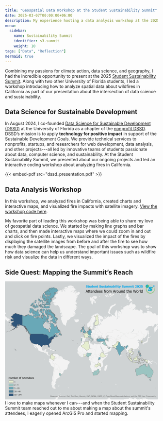 ```yaml
---
title: "Geospatial Data Workshop at the Student Sustainability Summit"
date: 2025-03-07T00:00:00+06:00
description: My experience hosting a data analysis workshop at the 2025 Student Sustainability Summit.
menu:
  sidebar:
    name: Sustainability Summit
    identifier: s3-summit
    weight: 10
tags: ["Data", "Reflection"]
mermaid: true
---
```


Combining my passions for climate action, data science, and geography, I had the incredible opportunity to present at the 2025 [Student Sustainability Summit](https://www.studentsustainabilitysummit.org/). Along with two other University of Florida students, I led a workshop introducing how to analyze spatial data about wildfires in California as part of our presentation about the intersection of data science and sustainability.

## Data Science for Sustainable Development

In August 2024, I co-founded [Data Science for Sustainable Development (DSSD)](https://gainesville.dssdglobal.org/) at the University of Florida as a chapter of the [nonprofit DSSD](https://dssdglobal.org/). DSSD’s mission is to apply <b>technology for positive impact</b> in support of the Sustainable Development Goals. We provide technical services to nonprofits, startups, and researchers for web development, data analysis, and other projects---all led by innovative teams of students passionate about data, computer science, and sustainability. At the Student Sustainability Summit, we presented about our ongoing projects and led an interactive coding workshop about analyzing fires in California.

{{< embed-pdf src="dssd_presentation.pdf" >}}

## Data Analysis Workshop

In this workshop, we analyzed fires in California, created charts and interactive maps, and visualized fire impacts with satellite imagery. [View the workshop code here](https://github.com/via-zhang/data-workshops/blob/main/intro_fire_analysis.ipynb).

My favorite part of leading this workshop was being able to share my love of geospatial data science. We started by making line graphs and bar charts, and then made interactive maps where we could zoom in and out and click on fire points. Lastly, we visualized the impact of the fires by displaying the satellite images from before and after the fire to see how much they damaged the landscape. The goal of this workshop was to show how data science can help us understand important issues such as wildfire risk and visualize the data in different ways.

## Side Quest: Mapping the Summit’s Reach

![Student Sustainability Summit 2025: Map of Attendees from around the world.](s3_attendee_map.png)
I love to make maps whenever I can---and when the Student Sustainability Summit team reached out to me about making a map about the summit's attendees, I eagerly opened ArcGIS Pro and started mapping.
